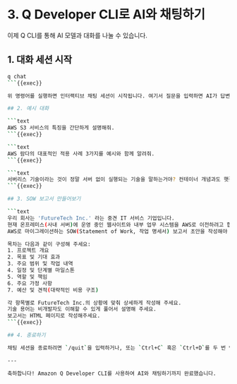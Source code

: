# 3. Q Developer CLI로 AI와 채팅하기

이제 Q CLI를 통해 AI 모델과 대화를 나눌 수 있습니다.

## 1. 대화 세션 시작

```bash
q chat
```{{exec}}

위 명령어를 실행하면 인터랙티브 채팅 세션이 시작됩니다. 여기서 질문을 입력하면 AI가 답변을 제공합니다.

## 2. 예시 대화

```text
AWS S3 서비스의 특징을 간단하게 설명해줘.
```{{exec}}

```text
AWS 람다의 대표적인 적용 사례 3가지를 예시와 함께 알려줘.
```{{exec}}

```text
서버리스 기술이라는 것이 정말 서버 없이 실행되는 기술을 말하는거야? 컨테이너 개념과도 햇갈려.
```{{exec}}

## 3. SOW 보고서 만들어보기

```text
우리 회사는 'FutureTech Inc.' 라는 중견 IT 서비스 기업입니다.  
현재 온프레미스(사내 서버)에 운영 중인 웹사이트와 내부 업무 시스템을 AWS로 이전하려고 합니다.  
AWS로 마이그레이션하는 SOW(Statement of Work, 작업 명세서) 보고서 초안을 작성해야 합니다.

목차는 다음과 같이 구성해 주세요:
1. 프로젝트 개요
2. 목표 및 기대 효과
3. 주요 범위 및 작업 내역
4. 일정 및 단계별 마일스톤
5. 역할 및 책임
6. 주요 가정 사항
7. 예산 및 견적(대략적인 비용 구조)

각 항목별로 FutureTech Inc.의 상황에 맞춰 상세하게 작성해 주세요.  
기술 용어는 비개발자도 이해할 수 있게 풀어서 설명해 주세요.
보고서는 HTML 페이지로 작성해주세요.
```{{exec}}

## 4. 종료하기

채팅 세션을 종료하려면 `/quit`을 입력하거나, 또는 `Ctrl+C` 혹은 `Ctrl+D`를 두 번 연달아 누르세요.

---

축하합니다! Amazon Q Developer CLI를 사용하여 AI와 채팅하기까지 완료했습니다.

